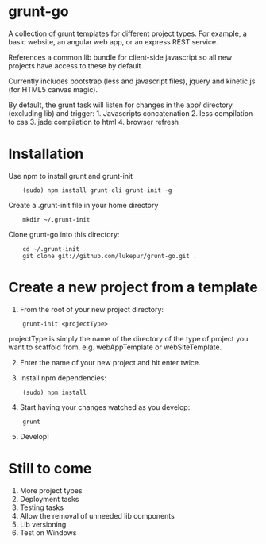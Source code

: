 grunt-go
========

A collection of grunt templates for different project types. For example, a basic website, an angular web app, or an express REST service.

References a common lib bundle for client-side javascript so all new projects have access to these by default.

Currently includes bootstrap (less and javascript files), jquery and kinetic.js (for HTML5 canvas magic).

By default, the grunt task will listen for changes in the app/ directory (excluding lib) and trigger:
	1. Javascripts concatenation
	2. less compilation to css
	3. jade compilation to html
	4. browser refresh

Installation
============

Use npm to install grunt and grunt-init

```shell
	(sudo) npm install grunt-cli grunt-init -g
```

Create a .grunt-init file in your home directory

```shell
	mkdir ~/.grunt-init
```

Clone grunt-go into this directory:
```shell
	cd ~/.grunt-init
	git clone git://github.com/lukepur/grunt-go.git .
```

Create a new project from a template
====================================

1. From the root of your new project directory:
```shell
	grunt-init <projectType>
```
projectType is simply the name of the directory of the type of project you want to scaffold from, e.g. webAppTemplate or webSiteTemplate.

2. Enter the name of your new project and hit enter twice.

3. Install npm dependencies:
```shell
	(sudo) npm install
```

4. Start having your changes watched as you develop:
```shell
	grunt
```

5. Develop!

Still to come
=============
1. More project types
2. Deployment tasks
3. Testing tasks
4. Allow the removal of unneeded lib components
5. Lib versioning
6. Test on Windows